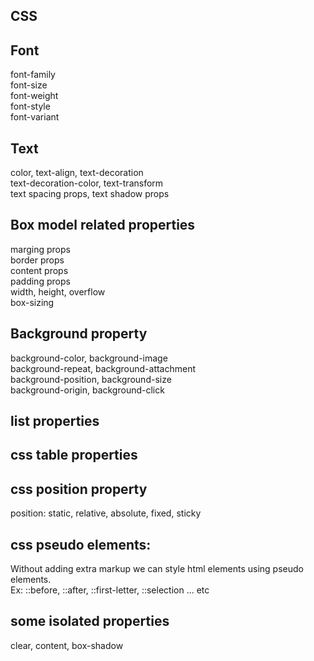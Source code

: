 CSS
--------------
Font
-----
font-family  
font-size  
font-weight  
font-style  
font-variant  

Text
-----
color, text-align, text-decoration  
text-decoration-color, text-transform  
text spacing props, text shadow props  

Box model related properties
----------------------------
marging props   
border props  
content props  
padding props  
width, height, overflow  
box-sizing  

Background property
---------------------
background-color, background-image  
background-repeat, background-attachment  
background-position, background-size  
background-origin, background-click  

list properties
----------------

css table properties
--------------------

css position property
---------------------
position: static, relative, absolute, fixed, sticky


css pseudo elements:
---------------------
 Without adding extra markup we can style html elements using pseudo elements.  
 Ex: ::before, ::after, ::first-letter, ::selection ... etc
 
 some isolated properties
 ----------------------------
 clear, content, box-shadow  
